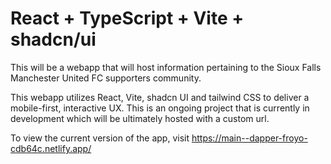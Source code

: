 # React + TypeScript + Vite + shadcn/ui


This will be a webapp that will host information pertaining to the Sioux Falls Manchester United FC supporters community. 

This webapp utilizes React, Vite, shadcn UI and tailwind CSS to deliver a mobile-first, interactive UX. This is an ongoing project that is currently in development which will be ultimately hosted with a custom url.

To view the current version of the app, visit https://main--dapper-froyo-cdb64c.netlify.app/

